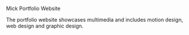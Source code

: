 Mick Portfolio Website

The portfolio website showcases multimedia and includes motion design, web design and graphic design.